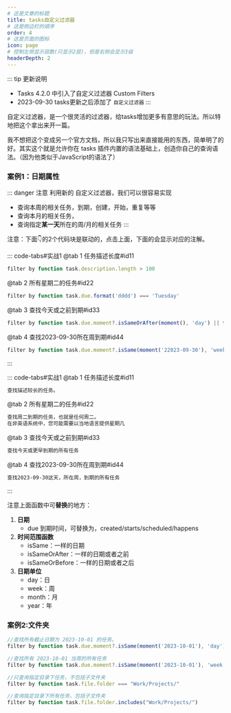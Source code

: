 ```yaml
---
# 这是文章的标题
title: tasks自定义过滤器
# 这是侧边栏的顺序
order: 4
# 这是页面的图标
icon: page
# 控制左侧显示层数(只显示2层)，但是右侧会显示3级
headerDepth: 2
---
```

::: tip 更新说明
- Tasks 4.2.0 中引入了自定义过滤器 Custom Filters
- 2023-09-30 tasks更新之后添加了 `自定义过滤器`
:::

自定义过滤器，是一个很灵活的过滤器，给tasks增加更多有意思的玩法。所以特地把这个拿出来开一篇。

我不想把这个变成另一个官方文档，所以我只写出来直接能用的东西，简单明了的好。其实这个就是允许你在 tasks 插件内置的语法基础上，创造你自己的查询语法。（因为他类似于JavaScript的语法了）


### 案例1：日期属性

::: danger 注意
利用新的 自定义过滤器，我们可以很容易实现
- 查询本周的相关任务，到期，创建，开始，重复等等
- 查询本月的相关任务，
- 查询指定**某一天**所在的周/月的相关任务
:::

注意：下面👇的2个代码块是联动的，点击上面，下面的会显示对应的注解。

::: code-tabs#实战1
@tab 1 任务描述长度#id11
````js
filter by function task.description.length > 100
````
@tab 2 所有星期二的任务#id22
````js
filter by function task.due.format('dddd') === 'Tuesday'
````
@tab 3 查找今天或之前到期#id33
````js
filter by function task.due.moment?.isSameOrAfter(moment(), 'day') || false
````
@tab 4 查找2023-09-30所在周到期#id44
````js
filter by function task.due.moment?.isSame(moment('22023-09-30'), 'week') || false
````


:::

::: code-tabs#实战1
@tab 1 任务描述长度#id11
````markdown
查找描述较长的任务。
````
@tab 2 所有星期二的任务#id22
````markdown
查找周二到期的任务，也就是任何周二。
在非英语系统中，您可能需要以当地语言提供星期几
````
@tab 3 查找今天或之前到期#id33
````markdown
查找今天或更早到期的所有任务
````
@tab 4 查找2023-09-30所在周到期#id44
````markdown
查找2023-09-30这天，所在周，到期的所有任务
````

:::

注意上面函数中可**替换**的地方：

1. **日期**
	- due 到期时间，可替换为，created/starts/scheduled/happens
2. **时间范围函数**
	- isSame：一样的日期
	- isSameOrAfter：一样的日期或者之前
	- isSameOrBefore：一样的日期或者之后
3. **日期单位**
	- day：日
	- week：周
	- month：月
	- year：年

### 案例2:文件夹
```js
//查找所有截止日期为 2023-10-01 的任务。
filter by function task.due.moment?.isSame(moment('2023-10-01'), 'day') || false

//查找所有 2023-10-01 当周的所有任务
filter by function task.due.moment?.isSame(moment('2023-10-01'), 'week') || false

//只查询指定目录下任务，不包括子文件夹
filter by function task.file.folder === "Work/Projects/"

//查询指定目录下所有任务，包括子文件夹
filter by function task.file.folder.includes("Work/Projects/")


```